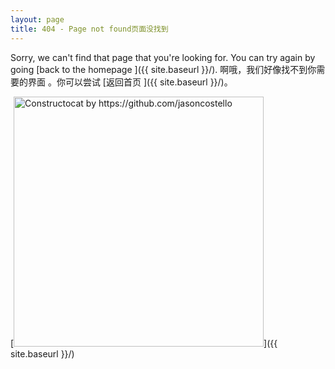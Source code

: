 ```yaml
---
layout: page
title: 404 - Page not found页面没找到
---
```


Sorry, we can't find that page that you're looking for. You can try again by going [back to the homepage ]({{ site.baseurl }}/).
啊哦，我们好像找不到你需要的界面 。你可以尝试 [返回首页 ]({{ site.baseurl }}/)。

[<img src="{{ site.baseurl }}/images/404.jpg" alt="Constructocat by https://github.com/jasoncostello" style="width: 400px;"/>]({{ site.baseurl }}/)
